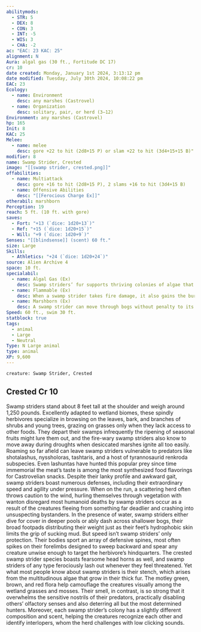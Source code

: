 ```yaml
---
abilitymods:
  - STR: 5
  - DEX: 8
  - CON: 3
  - INT: -5
  - WIS: 3
  - CHA: -2
ac: "EAC: 23 KAC: 25"
alignment: N
Aura: algal gas (30 ft., Fortitude DC 17)
cr: 10
date created: Monday, January 1st 2024, 3:13:12 pm
date modified: Tuesday, July 30th 2024, 10:08:22 pm
EAC: 23
Ecology:
  - name: Environment
    desc: any marshes (Castrovel)
  - name: Organization
    desc: solitary, pair, or herd (3–12)
Environment: any marshes (Castrovel)
hp: 165
Init: 8
KAC: 25
Melee:
  - name: melee
    desc: gore +22 to hit (2d8+15 P) or slam +22 to hit (3d4+15+15 B)"
modifier: 8
name: Swamp Strider, Crested
image: "[[swamp strider, crested.png]]"
offabilities:
  - name: Multiattack
    desc: gore +16 to hit (2d8+15 P), 2 slams +16 to hit (3d4+15 B)
  - name: Offensive Abilities
    desc: "[[Ferocious Charge Ex]]"
otherabil: marshborn
Perception: 19
reach: 5 ft. (10 ft. with gore)
saves:
  - Fort: "+13 (`dice: 1d20+13`)"
  - Ref: "+15 (`dice: 1d20+15`)"
  - Will: "+9 (`dice: 1d20+9`)"
Senses: "[[blindsense]] (scent) 60 ft."
size: Large
Skills:
  - Athletics: "+24 (`dice: 1d20+24`)"
source: Alien Archive 4
space: 10 ft.
specialabil:
  - name: Algal Gas (Ex)
    desc: Swamp striders’ fur supports thriving colonies of algae that emit malodorous, flammable gas. Creatures in the algal gas effect are sickened while they remain in the aura and for 1 round afterward (fortitude DC 17 negates). Creatures with active environmental protections or no sense of smell are immune to this sickened effect.
  - name: Flammable (Ex)
    desc: When a swamp strider takes fire damage, it also gains the burning (2d8 F) condition, after which the creature’s algal gas and flammable abilities are disabled for 1 hour. While it burns, the swamp strider’s attacks deal an additional 1d8 fire damage.
  - name: Marshborn (Ex)
    desc: A swamp strider can move through bogs without penalty to its normal speed.
Speed: 60 ft., swim 30 ft.
statblock: true
tags:
  - animal
  - Large
  - Neutral
Type: N Large animal
type: animal
XP: 9,600
---
```


```statblock
creature: Swamp Strider, Crested
```

## Crested Cr 10

Swamp striders stand about 8 feet tall at the shoulder and weigh around 1,250 pounds. Excellently adapted to wetland biomes, these spindly herbivores specialize in browsing on the leaves, bark, and branches of shrubs and young trees, grazing on grasses only when they lack access to other foods. They depart their swamps infrequently
the ripening of seasonal fruits might lure them out, and the fire-wary swamp striders also know to move away during droughts when desiccated marshes ignite all too easily.
Roaming so far afield can leave swamp striders vulnerable to predators like shotalashus, nyssholoras, tashtaris, and a host of tyrannosaurid renkroda subspecies. Even lashuntas have hunted this popular prey since time immemorial
the meat’s taste is among the most synthesized food flavorings for Castrovelian snacks. Despite their lanky profile and awkward gait, swamp striders boast numerous defenses, including their extraordinary speed and agility under pressure. When on the run, a scattering herd often throws caution to the wind, hurling themselves through vegetation with wanton disregard
most humanoid deaths by swamp striders occur as a result of the creatures fleeing from something far deadlier and crashing into unsuspecting bystanders. In the presence of water, swamp striders either dive for cover in deeper pools or ably dash across shallower bogs, their broad footpads distributing their weight just as their feet’s hydrophobic skin limits the grip of sucking mud.
But speed isn’t swamp striders’ only protection. Their bodies sport an array of defensive spines, most often spikes on their forelimbs designed to sweep backward and spear any creature unwise enough to target the herbivore’s hindquarters. The crested swamp strider species boasts fearsome head horns as well, and swamp striders of any type ferociously lash out whenever they feel threatened.
Yet what most people know about swamp striders is their stench, which arises from the multitudinous algae that grow in their thick fur. The motley green, brown, and red flora help camouflage the creatures visually among the wetland grasses and mosses. Their smell, in contrast, is so strong that it overwhelms the sensitive nostrils of their predators, practically disabling others’ olfactory senses and also deterring all but the most determined hunters. Moreover, each swamp strider’s colony has a slightly different composition and scent, helping the creatures recognize each other and identify interlopers, whom the herd challenges with low clicking sounds.
